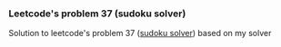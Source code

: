 ### Leetcode's problem 37 (sudoku solver) 
Solution to leetcode's problem 37 ([sudoku solver](https://leetcode.com/problems/sudoku-solver/)) based on my solver
